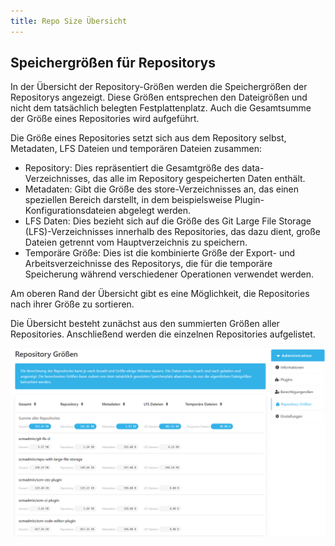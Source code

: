 ```yaml
---
title: Repo Size Übersicht
---
```


## Speichergrößen für Repositorys

In der Übersicht der Repository-Größen werden die Speichergrößen der Repositorys angezeigt. 
Diese Größen entsprechen den Dateigrößen und nicht dem tatsächlich belegten Festplattenplatz. 
Auch die Gesamtsumme der Größe eines Repositories wird aufgeführt.

Die Größe eines Repositories setzt sich aus dem Repository selbst, Metadaten, LFS Dateien und temporären Dateien zusammen:

* Repository: Dies repräsentiert die Gesamtgröße des data-Verzeichnisses, das alle im Repository gespeicherten Daten enthält.  
* Metadaten: Gibt die Größe des store-Verzeichnisses an, das einen speziellen Bereich darstellt, in dem beispielsweise Plugin-Konfigurationsdateien abgelegt werden.  
* LFS Daten: Dies bezieht sich auf die Größe des Git Large File Storage (LFS)-Verzeichnisses innerhalb des Repositories, das dazu dient, große Dateien getrennt vom Hauptverzeichnis zu speichern.  
* Temporäre Größe: Dies ist die kombinierte Größe der Export- und Arbeitsverzeichnisse des Repositorys, die für die temporäre Speicherung während verschiedener Operationen verwendet werden.

Am oberen Rand der Übersicht gibt es eine Möglichkeit, die Repositories nach ihrer Größe zu sortieren.

Die Übersicht besteht zunächst aus den summierten Größen aller Repositories. 
Anschließend werden die einzelnen Repositories aufgelistet.

![Repo-Size-Übersicht](assets/repo-size-site.png)
